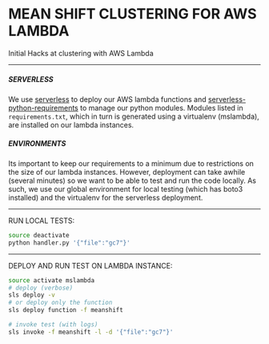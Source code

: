 # MEAN SHIFT CLUSTERING FOR AWS LAMBDA

Initial Hacks at clustering with AWS Lambda

---
##### SERVERLESS

We use [serverless](https://serverless.com/)
to deploy our AWS lambda functions and [serverless-python-requirements](https://github.com/UnitedIncome/serverless-python-requirements) to manage our python modules. Modules listed in `requirements.txt`, which in turn is generated using a virtualenv (mslambda), are installed on our lambda instances. 

##### ENVIRONMENTS

Its important to keep our requirements to a minimum due to restrictions on the size of our lambda instances.  However, deployment can take awhile (several minutes) so we want to be able to test and run the code locally. As such, we use our global environment for local testing (which has boto3 installed) and the virtualenv for the serverless deployment. 

---
RUN LOCAL TESTS:

```bash
source deactivate
python handler.py '{"file":"gc7"}'
```

---
DEPLOY AND RUN TEST ON LAMBDA INSTANCE:
```bash
source activate mslambda
# deploy (verbose)
sls deploy -v
# or deploy only the function
sls deploy function -f meanshift

# invoke test (with logs)
sls invoke -f meanshift -l -d '{"file":"gc7"}'
```